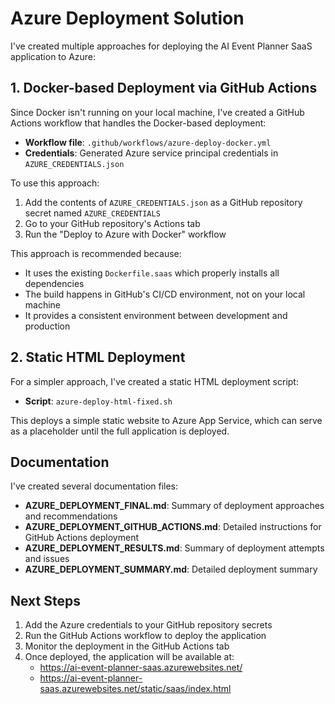 # Azure Deployment Solution

I've created multiple approaches for deploying the AI Event Planner SaaS application to Azure:

## 1. Docker-based Deployment via GitHub Actions

Since Docker isn't running on your local machine, I've created a GitHub Actions workflow that handles the Docker-based deployment:

- **Workflow file**: `.github/workflows/azure-deploy-docker.yml`
- **Credentials**: Generated Azure service principal credentials in `AZURE_CREDENTIALS.json`

To use this approach:
1. Add the contents of `AZURE_CREDENTIALS.json` as a GitHub repository secret named `AZURE_CREDENTIALS`
2. Go to your GitHub repository's Actions tab
3. Run the "Deploy to Azure with Docker" workflow

This approach is recommended because:
- It uses the existing `Dockerfile.saas` which properly installs all dependencies
- The build happens in GitHub's CI/CD environment, not on your local machine
- It provides a consistent environment between development and production

## 2. Static HTML Deployment

For a simpler approach, I've created a static HTML deployment script:
- **Script**: `azure-deploy-html-fixed.sh`

This deploys a simple static website to Azure App Service, which can serve as a placeholder until the full application is deployed.

## Documentation

I've created several documentation files:
- **AZURE_DEPLOYMENT_FINAL.md**: Summary of deployment approaches and recommendations
- **AZURE_DEPLOYMENT_GITHUB_ACTIONS.md**: Detailed instructions for GitHub Actions deployment
- **AZURE_DEPLOYMENT_RESULTS.md**: Summary of deployment attempts and issues
- **AZURE_DEPLOYMENT_SUMMARY.md**: Detailed deployment summary

## Next Steps

1. Add the Azure credentials to your GitHub repository secrets
2. Run the GitHub Actions workflow to deploy the application
3. Monitor the deployment in the GitHub Actions tab
4. Once deployed, the application will be available at:
   - https://ai-event-planner-saas.azurewebsites.net/
   - https://ai-event-planner-saas.azurewebsites.net/static/saas/index.html
